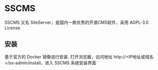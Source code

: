 # SSCMS

SSCMS 又名 SiteServer，是国内一款优秀的开源CMS软件，采用 AGPL-3.0 License

## 安装

基于官方的 Docker 镜像进行安装. 打开浏览器，访问地址 http://<IP地址或域名>/ss-admin/install，进入 SSCMS 系统安装界面
